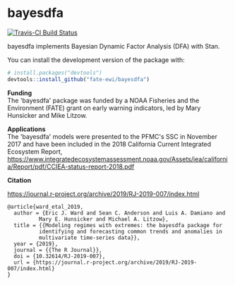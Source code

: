 <!-- README.md is generated from README.Rmd. Please edit that file -->
bayesdfa
========

[![Travis-CI Build Status](https://travis-ci.org/fate-ewi/bayesdfa.svg?branch=master)](https://travis-ci.org/fate-ewi/bayesdfa)

bayesdfa implements Bayesian Dynamic Factor Analysis (DFA) with Stan.

You can install the development version of the package with:

``` r
# install.packages("devtools")
devtools::install_github("fate-ewi/bayesdfa")
```

**Funding**  
The 'bayesdfa' package was funded by a NOAA Fisheries and the Environment (FATE) grant on early warning indicators, led by Mary Hunsicker and Mike Litzow. 

**Applications**  
The 'bayesdfa' models were presented to the PFMC's SSC in November 2017 and have been included in the 2018 California Current Integrated Ecosystem Report, https://www.integratedecosystemassessment.noaa.gov/Assets/iea/california/Report/pdf/CCIEA-status-report-2018.pdf

**Citation**

<https://journal.r-project.org/archive/2019/RJ-2019-007/index.html>

```
@article{ward_etal_2019,
  author = {Eric J. Ward and Sean C. Anderson and Luis A. Damiano and
          Mary E. Hunsicker and Michael A. Litzow},
  title = {{Modeling regimes with extremes: the bayesdfa package for
          identifying and forecasting common trends and anomalies in
          multivariate time-series data}},
  year = {2019},
  journal = {{The R Journal}},
  doi = {10.32614/RJ-2019-007},
  url = {https://journal.r-project.org/archive/2019/RJ-2019-007/index.html}
}
```
